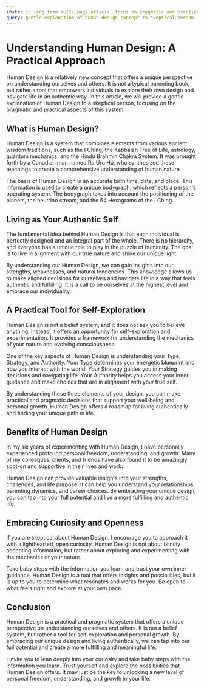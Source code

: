 ```yaml
---
instr: in long form multi page article. focus on pragmatic and practical sides and arguments and exclude spiritual side. format answer as markdown.
query: gentle explanation of human design concept to skeptical person
---
```


# Understanding Human Design: A Practical Approach

Human Design is a relatively new concept that offers a unique perspective on understanding ourselves and others. It is not a typical parenting book, but rather a tool that empowers individuals to explore their own design and navigate life in an authentic way. In this article, we will provide a gentle explanation of Human Design to a skeptical person, focusing on the pragmatic and practical aspects of this system.

## What is Human Design?

Human Design is a system that combines elements from various ancient wisdom traditions, such as the I Ching, the Kabbalah Tree of Life, astrology, quantum mechanics, and the Hindu Brahmin Chakra System. It was brought forth by a Canadian man named Ra Uru Hu, who synthesized these teachings to create a comprehensive understanding of human nature.

The basis of Human Design is an accurate birth time, date, and place. This information is used to create a unique bodygraph, which reflects a person's operating system. The bodygraph takes into account the positioning of the planets, the neutrino stream, and the 64 Hexagrams of the I Ching.

## Living as Your Authentic Self

The fundamental idea behind Human Design is that each individual is perfectly designed and an integral part of the whole. There is no hierarchy, and everyone has a unique role to play in the puzzle of humanity. The goal is to live in alignment with our true nature and shine our unique light.

By understanding our Human Design, we can gain insights into our strengths, weaknesses, and natural tendencies. This knowledge allows us to make aligned decisions for ourselves and navigate life in a way that feels authentic and fulfilling. It is a call to be ourselves at the highest level and embrace our individuality.

## A Practical Tool for Self-Exploration

Human Design is not a belief system, and it does not ask you to believe anything. Instead, it offers an opportunity for self-exploration and experimentation. It provides a framework for understanding the mechanics of your nature and evolving consciousness.

One of the key aspects of Human Design is understanding your Type, Strategy, and Authority. Your Type determines your energetic blueprint and how you interact with the world. Your Strategy guides you in making decisions and navigating life. Your Authority helps you access your inner guidance and make choices that are in alignment with your true self.

By understanding these three elements of your design, you can make practical and pragmatic decisions that support your well-being and personal growth. Human Design offers a roadmap for living authentically and finding your unique path in life.

## Benefits of Human Design

In my six years of experimenting with Human Design, I have personally experienced profound personal freedom, understanding, and growth. Many of my colleagues, clients, and friends have also found it to be amazingly spot-on and supportive in their lives and work.

Human Design can provide valuable insights into your strengths, challenges, and life purpose. It can help you understand your relationships, parenting dynamics, and career choices. By embracing your unique design, you can tap into your full potential and live a more fulfilling and authentic life.

## Embracing Curiosity and Openness

If you are skeptical about Human Design, I encourage you to approach it with a lighthearted, open curiosity. Human Design is not about blindly accepting information, but rather about exploring and experimenting with the mechanics of your nature.

Take baby steps with the information you learn and trust your own inner guidance. Human Design is a tool that offers insights and possibilities, but it is up to you to determine what resonates and works for you. Be open to what feels right and explore at your own pace.

## Conclusion

Human Design is a practical and pragmatic system that offers a unique perspective on understanding ourselves and others. It is not a belief system, but rather a tool for self-exploration and personal growth. By embracing our unique design and living authentically, we can tap into our full potential and create a more fulfilling and meaningful life.

I invite you to lean deeply into your curiosity and take baby steps with the information you learn. Trust yourself and explore the possibilities that Human Design offers. It may just be the key to unlocking a new level of personal freedom, understanding, and growth in your life.
